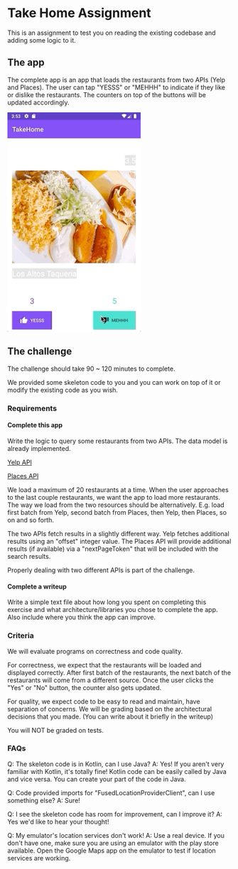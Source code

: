 # Take Home Assignment

This is an assignment to test you on reading the existing codebase and adding some logic to it.

## The app
The complete app is an app that loads the restaurants from two APIs (Yelp and Places). The user can tap "YESSS" or "MEHHH" to indicate if they like or dislike the restaurants. The counters on top of the buttons will be updated accordingly.

<img src="./documentation//demo.gif" width="300" />

## The challenge
The challenge should take 90 ~ 120 minutes to complete.

We provided some skeleton code to you and you can work on top of it or modify the existing code as you wish.

### Requirements
#### Complete this app
Write the logic to query some restaurants from two APIs. The data model is already implemented.

[Yelp API](https://www.yelp.com/developers/documentation/v3/get_started)

[Places API](https://developers.google.com/maps/documentation/places/web-service/search#PlaceSearchRequests)

We load a maximum of 20 restaurants at a time. When the user approaches to the last couple restaurants, we want the app to load more restaurants.
The way we load from the two resources should be alternatively. E.g. load first batch from Yelp, second batch from Places, then Yelp, then Places, so on and so forth.

The two APIs fetch results in a slightly different way. Yelp fetches additional results using an "offset" integer value. The Places API will provide additional results (if available) via a "nextPageToken" that will be included with the search results.

Properly dealing with two different APIs is part of the challenge.

#### Complete a writeup
Write a simple text file about how long you spent on completing this exercise and what architecture/libraries you chose to complete the app. Also include where you think the app can improve.

### Criteria
We will evaluate programs on correctness and code quality.

For correctness, we expect that the restaurants will be loaded and displayed correctly. After first batch of the restaurants, the next batch of the restaurants will come from a different source. Once the user clicks the "Yes" or "No" button, the counter also gets updated.

For quality, we expect code to be easy to read and maintain, have separation of concerns. We will be grading based on the architectural decisions that you made. (You can write about it briefly in the writeup)

You will NOT be graded on tests.

### FAQs
Q: The skeleton code is in Kotlin, can I use Java?
A: Yes! If you aren't very familiar with Kotlin, it's totally fine! Kotlin code can be easily called by Java and vice versa. You can create your part of the code in Java.

Q: Code provided imports for "FusedLocationProviderClient", can I use something else?
A: Sure!

Q: I see the skeleton code has room for improvement, can I improve it?
A: Yes we'd like to hear your thought!

Q: My emulator's location services don't work!
A: Use a real device. If you don't have one, make sure you are using an emulator with the play store available. Open the Google Maps app on the emulator to test if location services are working.
